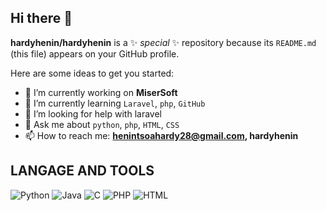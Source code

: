 ## Hi there 👋


**hardyhenin/hardyhenin** is a ✨ _special_ ✨ repository because its `README.md` (this file) appears on your GitHub profile.

Here are some ideas to get you started:

- 🔭 I’m currently working on **MiserSoft**
- 🌱 I’m currently learning ``Laravel``, ``php``, ``GitHub``
- 🤔 I’m looking for help with laravel
- 💬 Ask me about ``python``, ``php``, ``HTML``, ``CSS``
- 📫 How to reach me: **henintsoahardy28@gmail.com, hardyhenin**
## LANGAGE AND TOOLS
![Python](https://img.shields.io/badge/Python-informational?style=flat&logo=python&logoColor=white)
![Java](https://img.shields.io/badge/Java-ED8B00?style=flat&logo=java&logoColor=white)
![C](https://img.shields.io/badge/C-00599C?style=flat&logo=c&logoColor=white)
![PHP](https://img.shields.io/badge/PHP-777BB4?style=flat&logo=php&logoColor=white)
![HTML](https://img.shields.io/badge/HTML-E34F26?style=flat&logo=html5&logoColor=white)
